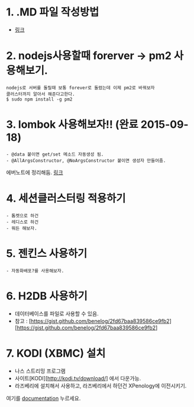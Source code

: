 # 1. .MD 파일 작성방법
- [링크](http://scriptogr.am/myevan/post/markdown-syntax-guide-for-scriptogram)

# 2. nodejs사용할때 forerver -> pm2 사용해보기.
    nodejs로 서버를 돌릴때 보통 forever로 돌렸는데 이제 pm2로 바꿔보자
    클러스터까지 알아서 해준다고한다.
    $ sudo npm install -g pm2

# 3. lombok 사용해보자!! (완료 2015-09-18)
    - @data 붙이면 get/set 메소드 자동생성 됨.
    - @AllArgsConstructor, @NoArgsConstructor 붙이면 생성자 만들어줌.
에버노트에 정리해둠. [링크](https://www.evernote.com/shard/s543/nl/96218967/c609c4f0-b92a-4f9a-85c2-b2ba6cfe1a76?title=Lombok%20%EB%A1%AC%EB%B3%B5)
    
# 4. 세션클러스터링 적용하기
    - 톰켓으로 하건
    - 레디스로 하건
    - 뭐든 해보자.
    
# 5. 젠킨스 사용하기
    - 자동화배포?를 사용해보자.

# 6. H2DB 사용하기
- 데이터베이스를 파일로 사용할 수 있음.
- 참고 : [https://gist.github.com/benelog/2fd67baa839586ce9fb2][https://gist.github.com/benelog/2fd67baa839586ce9fb2]

# 7. KODI (XBMC) 설치
- 나스 스트리밍 프로그램
- 사이트[KODI][http://kodi.tv/download/] 에서 다운가능.
- 라즈베리에 설치해서 사용하고, 라즈베리에서 하던건 XPenology에 이전시키기.

여기를 [documentation][documentation] 누르세요.


[https://gist.github.com/benelog/2fd67baa839586ce9fb2]: https://gist.github.com/benelog/2fd67baa839586ce9fb2

[documentation]: http://react-bootstrap.github.io
